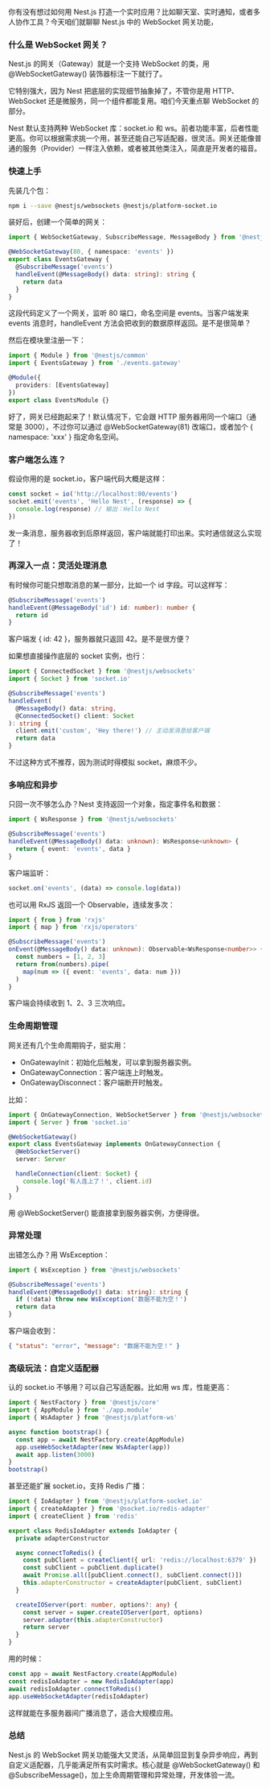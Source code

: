 你有没有想过如何用 Nest.js 打造一个实时应用？比如聊天室、实时通知，或者多人协作工具？今天咱们就聊聊 Nest.js 中的 WebSocket 网关功能，

### 什么是 WebSocket 网关？

Nest.js 的网关（Gateway）就是一个支持 WebSocket 的类，用 @WebSocketGateway() 装饰器标注一下就行了。

它特别强大，因为 Nest 把底层的实现细节抽象掉了，不管你是用 HTTP、WebSocket 还是微服务，同一个组件都能复用。咱们今天重点聊 WebSocket 的部分。

Nest 默认支持两种 WebSocket 库：socket.io 和 ws。前者功能丰富，后者性能更高。你可以根据需求挑一个用，甚至还能自己写适配器，很灵活。网关还能像普通的服务（Provider）一样注入依赖，或者被其他类注入，简直是开发者的福音。



### 快速上手

先装几个包：

```bash
npm i --save @nestjs/websockets @nestjs/platform-socket.io
```

装好后，创建一个简单的网关：

```ts
import { WebSocketGateway, SubscribeMessage, MessageBody } from '@nestjs/websockets'

@WebSocketGateway(80, { namespace: 'events' })
export class EventsGateway {
  @SubscribeMessage('events')
  handleEvent(@MessageBody() data: string): string {
    return data
  }
}
```

这段代码定义了一个网关，监听 80 端口，命名空间是 events。当客户端发来 events 消息时，handleEvent 方法会把收到的数据原样返回。是不是很简单？

然后在模块里注册一下：

```ts
import { Module } from '@nestjs/common'
import { EventsGateway } from './events.gateway'

@Module({
  providers: [EventsGateway]
})
export class EventsModule {}
```

好了，网关已经跑起来了！默认情况下，它会跟 HTTP 服务器用同一个端口（通常是 3000），不过你可以通过 @WebSocketGateway(81) 改端口，或者加个 { namespace: 'xxx' } 指定命名空间。



### 客户端怎么连？

假设你用的是 socket.io，客户端代码大概是这样：

```ts
const socket = io('http://localhost:80/events')
socket.emit('events', 'Hello Nest', (response) => {
  console.log(response) // 输出：Hello Nest
})
```

发一条消息，服务器收到后原样返回，客户端就能打印出来。实时通信就这么实现了！



### 再深入一点：灵活处理消息

有时候你可能只想取消息的某一部分，比如一个 id 字段。可以这样写：

```ts
@SubscribeMessage('events')
handleEvent(@MessageBody('id') id: number): number {
  return id
}
```

客户端发 { id: 42 }，服务器就只返回 42。是不是很方便？

如果想直接操作底层的 socket 实例，也行：

```ts
import { ConnectedSocket } from '@nestjs/websockets'
import { Socket } from 'socket.io'

@SubscribeMessage('events')
handleEvent(
  @MessageBody() data: string,
  @ConnectedSocket() client: Socket
): string {
  client.emit('custom', 'Hey there!') // 主动发消息给客户端
  return data
}
```

不过这种方式不推荐，因为测试时得模拟 socket，麻烦不少。



### 多响应和异步

只回一次不够怎么办？Nest 支持返回一个对象，指定事件名和数据：

```ts
import { WsResponse } from '@nestjs/websockets'

@SubscribeMessage('events')
handleEvent(@MessageBody() data: unknown): WsResponse<unknown> {
  return { event: 'events', data }
}
```

客户端监听：

```ts
socket.on('events', (data) => console.log(data))
```

也可以用 RxJS 返回一个 Observable，连续发多次：

```ts
import { from } from 'rxjs'
import { map } from 'rxjs/operators'

@SubscribeMessage('events')
onEvent(@MessageBody() data: unknown): Observable<WsResponse<number>> {
  const numbers = [1, 2, 3]
  return from(numbers).pipe(
    map(num => ({ event: 'events', data: num }))
  )
}
```

客户端会持续收到 1、2、3 三次响应。



### 生命周期管理

网关还有几个生命周期钩子，挺实用：

- OnGatewayInit：初始化后触发，可以拿到服务器实例。
- OnGatewayConnection：客户端连上时触发。
- OnGatewayDisconnect：客户端断开时触发。

比如：

```ts
import { OnGatewayConnection, WebSocketServer } from '@nestjs/websockets'
import { Server } from 'socket.io'

@WebSocketGateway()
export class EventsGateway implements OnGatewayConnection {
  @WebSocketServer()
  server: Server

  handleConnection(client: Socket) {
    console.log('有人连上了！', client.id)
  }
}
```

用 @WebSocketServer() 能直接拿到服务器实例，方便得很。



### 异常处理

出错怎么办？用 WsException：

```ts
import { WsException } from '@nestjs/websockets'

@SubscribeMessage('events')
handleEvent(@MessageBody() data: string): string {
  if (!data) throw new WsException('数据不能为空！')
  return data
}
```

客户端会收到：

```json
{ "status": "error", "message": "数据不能为空！" }
```



### 高级玩法：自定义适配器

认的 socket.io 不够用？可以自己写适配器。比如用 ws 库，性能更高：

```ts
import { NestFactory } from '@nestjs/core'
import { AppModule } from './app.module'
import { WsAdapter } from '@nestjs/platform-ws'

async function bootstrap() {
  const app = await NestFactory.create(AppModule)
  app.useWebSocketAdapter(new WsAdapter(app))
  await app.listen(3000)
}
bootstrap()
```

甚至还能扩展 socket.io，支持 Redis 广播：

```ts
import { IoAdapter } from '@nestjs/platform-socket.io'
import { createAdapter } from '@socket.io/redis-adapter'
import { createClient } from 'redis'

export class RedisIoAdapter extends IoAdapter {
  private adapterConstructor

  async connectToRedis() {
    const pubClient = createClient({ url: 'redis://localhost:6379' })
    const subClient = pubClient.duplicate()
    await Promise.all([pubClient.connect(), subClient.connect()])
    this.adapterConstructor = createAdapter(pubClient, subClient)
  }

  createIOServer(port: number, options?: any) {
    const server = super.createIOServer(port, options)
    server.adapter(this.adapterConstructor)
    return server
  }
}
```

用的时候：

```ts
const app = await NestFactory.create(AppModule)
const redisIoAdapter = new RedisIoAdapter(app)
await redisIoAdapter.connectToRedis()
app.useWebSocketAdapter(redisIoAdapter)
```

这样就能在多服务器间广播消息了，适合大规模应用。



### 总结

Nest.js 的 WebSocket 网关功能强大又灵活，从简单回显到复杂异步响应，再到自定义适配器，几乎能满足所有实时需求。核心就是 @WebSocketGateway() 和 @SubscribeMessage()，加上生命周期管理和异常处理，开发体验一流。